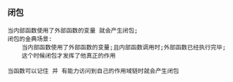 ### 闭包
    当内部函数使用了外部函数的变量 就会产生闭包;
    闭包的金典场景:
        当内部函数使用了外部函数的变量;且内部函数调用时;外部函数已经执行完毕;
        这个时候闭包才发挥了他真正的作用

    当函数可以记住 并 有能力访问到自己的作用域链时就会产生闭包